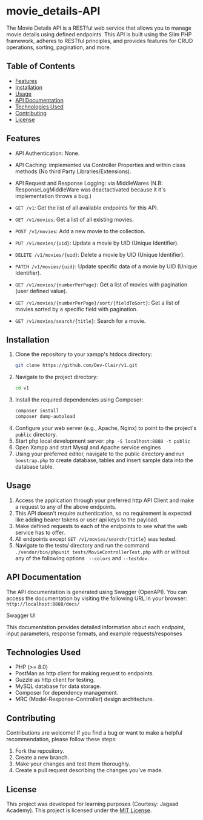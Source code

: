 # movie_details-API

The Movie Details API is a RESTful web service that allows you to manage movie details using defined endpoints. This API is built using the Slim PHP framework, adheres to RESTful principles, and provides features for CRUD operations, sorting, pagination, and more.

## Table of Contents

- [Features](#features)
- [Installation](#installation)
- [Usage](#usage)
- [API Documentation](#api-documentation)
- [Technologies Used](#technologies-used)
- [Contributing](#contributing)
- [License](#license)

## Features

- API Authentication: None.
- API Caching: implemented via Controller Properties and within class methods (No third Party Libraries/Extensions).
- API Request and Response Logging: via MiddleWares (N.B: ResponseLogMiddleWare was deactactivated because it it's implementation throws a bug.)

- `GET /v1`: Get the list of all available endpoints for this API.
- `GET /v1/movies`: Get a list of all existing movies.
- `POST /v1/movies`: Add a new movie to the collection.
- `PUT /v1/movies/{uid}`: Update a movie by UID (Unique Identifier).
- `DELETE /v1/movies/{uid}`: Delete a movie by UID (Unique Identifier).
- `PATCH /v1/movies/{uid}`: Update specific data of a movie by UID (Unique Identifier).
- `GET /v1/movies/{numberPerPage}`: Get a list of movies with pagination (user defined value).
- `GET /v1/movies/{numberPerPage}/sort/{fieldToSort}`: Get a list of movies sorted by a specific field with pagination.
- `GET /v1/movies/search/{title}`: Search for a movie.

## Installation

1. Clone the repository to your xampp's htdocs directory:
   ```bash
   git clone https://github.com/Dev-Clair/v1.git
   ```
2. Navigate to the project directory:
   ```bash
   cd v1
   ```
3. Install the required dependencies using Composer:
   ```bash
   composer install
   composer dump-autoload
   ```
4. Configure your web server (e.g., Apache, Nginx) to point to the project's `public` directory.
5. Start php local development server:
   `php -S localhost:8888 -t public`
6. Open Xampp and start Mysql and Apache service engines
7. Using your preferred editor, navigate to the public directory and run `boostrap.php` to create database, tables and insert sample data into the database table.

## Usage

1. Access the application through your preferred http API Client and make a request to any of the above endpoints.
2. This API doesn't require authentication, so no requirement is expected like adding bearer tokens or user api keys to the payload.
3. Make defined requests to each of the endpoints to see what the web service has to offer.
4. All endpoints except `GET /v1/movies/search/{title}` was tested.
5. Navigate to the tests/ directory and run the command `./vendor/bin/phpunit tests/MovieControllerTest.php` with or without any of the following options ` --colors` and `--testdox`.

## API Documentation

The API documentation is generated using Swagger (OpenAPI). You can access the documentation by visiting the following URL in your browser: `http://localhost:8888/docs/`

Swagger UI

This documentation provides detailed information about each endpoint, input parameters, response formats, and example requests/responses

## Technologies Used

- PHP (>= 8.0)
- PostMan as http client for making request to endpoints.
- Guzzle as http client for testing.
- MySQL database for data storage.
- Composer for dependency management.
- MRC (Model-Response-Controller) design architecture.

## Contributing

Contributions are welcome! If you find a bug or want to make a helpful recommendation, please follow these steps:

1. Fork the repository.
2. Create a new branch.
3. Make your changes and test them thoroughly.
4. Create a pull request describing the changes you've made.

## License

This project was developed for learning purposes (Courtesy: Jagaad Academy).
This project is licensed under the [MIT License](LICENSE).
